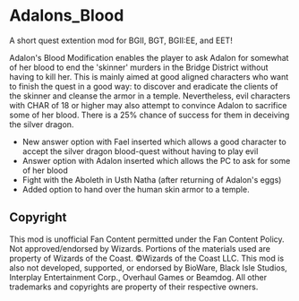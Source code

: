 # Adalons_Blood

A short quest extention mod for BGII, BGT, BGII:EE, and EET!

Adalon's Blood Modification enables the player to ask Adalon for somewhat of her blood to end the 'skinner' murders in the Bridge District without having to kill her. This is mainly aimed at good aligned characters who want to finish the quest in a good way: to discover and eradicate the clients of the skinner and cleanse the armor in a temple. 
Nevertheless, evil characters with CHAR of 18 or higher may also attempt to convince Adalon to sacrifice some of her blood. There is a 25% chance of success for them in deceiving the silver dragon.

+ New answer option with Fael inserted which allows a good character to accept the silver dragon blood-quest without having to play evil
+ Answer option with Adalon inserted which allows the PC to ask for some of her blood
+ Fight with the Aboleth in Usth Natha (after returning of Adalon's eggs)
+ Added option to hand over the human skin armor to a temple.

## Copyright
This mod is unofficial Fan Content permitted under the Fan Content Policy. Not approved/endorsed by Wizards. Portions of the materials used are property of Wizards of the Coast. ©Wizards of the Coast LLC. This mod is also not developed, supported, or endorsed by BioWare, Black Isle Studios, Interplay Entertainment Corp., Overhaul Games or Beamdog. All other trademarks and copyrights are property of their respective owners. 

